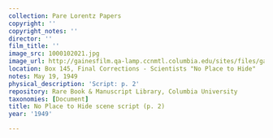 ```yaml
---
collection: Pare Lorentz Papers
copyright: ''
copyright_notes: ''
director: ''
film_title: ''
image_src: 1000102021.jpg
image_url: http://gainesfilm.qa-lamp.ccnmtl.columbia.edu/sites/files/gainesfilm/images/1000102021.jpg
location: Box 145, Final Corrections - Scientists "No Place to Hide"
notes: May 19, 1949
physical_description: 'Script: p. 2'
repository: Rare Book & Manuscript Library, Columbia University
taxonomies: [Document]
title: No Place to Hide scene script (p. 2)
year: '1949'

---
```

